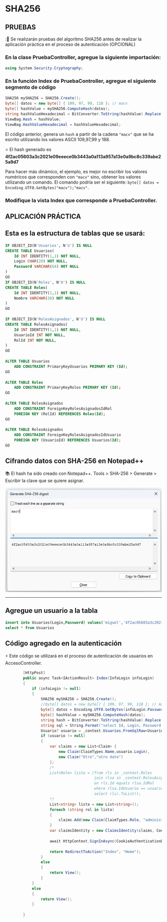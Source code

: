 # SHA256

## PRUEBAS

::hammer: Se realizarán pruebas del algoritmo SHA256 antes de realizar la aplicación práctica en el proceso de autenticación (OPCIONAL)

### En la clase PruebaController, agregue la siguiente importación:

```csharp
using System.Security.Cryptography;
```

### En la función Index de PruebaController, agregue el siguiente segmento de código

```csharp
SHA256 mySHA256 = SHA256.Create();
byte[] datos = new byte[] { 109, 97, 99, 118 }; // macv
byte[] hashValue = mySHA256.ComputeHash(datos);
string hashValueHexadecimal = BitConverter.ToString(hashValue).Replace("-", "").ToLower();
ViewBag.Hash = hashValue;
ViewBag.HashValueHexadecimal = hashValueHexadecimal;
```

El código anterior, genera un `hash` a partir de la cadena `"macv"` que se ha escrito utilizando los valores ASCII 109,97,99 y 188.

:star: El hash generado es **4f2ac05603a3c2021e09eeece0b3443a0a113a957a13e0a9bc8c339abe25a9d7**

Para hacer más dinámico, el ejemplo, es mejor no escribir los valores numéricos que corresponden con `"macv"` sino, obtener los valores utilizando un comando. El comando podría ser el siguiente:  `byte[] datos = Encoding.UTF8.GetBytes("macv");"macv"`.  

### Modifique la vista Index que corresponde a PruebaController.



## APLICACIÓN PRÁCTICA

## Esta es la estructura de tablas que se usará:

```sql
IF OBJECT_ID(N'Usuarios', N'U') IS NULL
CREATE TABLE Usuarios(
	Id INT IDENTITY(1,1) NOT NULL,
	Login CHAR(20) NOT NULL,
	Password VARCHAR(64) NOT NULL
)
GO
IF OBJECT_ID(N'Roles', N'U') IS NULL
CREATE TABLE Roles(
	Id INT IDENTITY(1,1) NOT NULL,
	Nombre VARCHAR(30) NOT NULL
)
GO

IF OBJECT_ID(N'RolesAsignados', N'U') IS NULL
CREATE TABLE RolesAsignados(
	Id INT IDENTITY(1,1) NOT NULL,
	UsuarioId INT NOT NULL,
	RolId INT NOT NULL,
)
GO

ALTER TABLE Usuarios
	ADD CONSTRAINT PrimaryKeyUsuarios PRIMARY KEY (Id);
GO

ALTER TABLE Roles
	ADD CONSTRAINT PrimaryKeyRoles PRIMARY KEY (Id);
GO

ALTER TABLE RolesAsignados
	ADD CONSTRAINT ForeignKeyRolesAsignadosIdRol
	FOREIGN KEY (RolId) REFERENCES Roles(Id);
GO

ALTER TABLE RolesAsignados
	ADD CONSTRAINT ForeignKeyRolesAsignadosIdUsuario
	FOREIGN KEY (UsuarioId) REFERENCES Usuarios(Id);
GO

```

## Cifrando datos con SHA-256 en Notepad++
:books: El hash ha sido creado con Notepad++. Tools > SHA-256 > Generate > Escribir la clave que se quiere asignar.

![image](./img/sha256_macv.png)  
<hr >

## Agregue un usuario a la tabla

```sql
insert into Usuarios(Login,Password) values('miguel','4f2ac05603a3c2021e09eeece0b3443a0a113a957a13e0a9bc8c339abe25a9d7')
select * from Usuarios
```

## Código agregado en la autenticación

:zap: Este código se utilizará en el proceso de autenticación de usuarios en AccesoController.

```csharp
        [HttpPost]
        public async Task<IActionResult> Index(InfoLogin infoLogin)
        {
            if (infoLogin != null)
            {
                SHA256 mySHA256 = SHA256.Create();
                //byte[] datos = new byte[] { 109, 97, 99, 118 }; // macv
                byte[] datos = Encoding.UTF8.GetBytes(infoLogin.Password);
                byte[] hashValue = mySHA256.ComputeHash(datos);
                string hash = BitConverter.ToString(hashValue).Replace("-", "").ToLower();
                string sql = String.Format("select Id, Login, Password from Usuarios a where Login='{0}' and Password='{1}'", infoLogin.Login, hash);
                Usuario? usuario = _context.Usuarios.FromSqlRaw<Usuario>(sql).FirstOrDefault<Usuario>();
                if (usuario != null)
                {
                    var claims = new List<Claim> {
                        new Claim(ClaimTypes.Name,usuario.Login),
                        new Claim("Otro","otro dato")
                    };
                    /*
                    List<Role> lista = (from rls in _context.Roles
                                        join rlsa in _context.RolesAsignados
                                        on rls.Id equals rlsa.IdRol
                                        where rlsa.IdUsuario == usuario.Id
                                        select rls).ToList();
                    */
                    List<string> lista = new List<string>();
                    foreach (string rol in lista)
                    {
                        claims.Add(new Claim(ClaimTypes.Role, "administrador")); // rol.Nombre
                    }
                    var claimsIdentity = new ClaimsIdentity(claims, CookieAuthenticationDefaults.AuthenticationScheme);

                    await HttpContext.SignInAsync(CookieAuthenticationDefaults.AuthenticationScheme, new ClaimsPrincipal(claimsIdentity));

                    return RedirectToAction("Index", "Home");
                }
                else
                {
                    return View();
                }
            }
            else
            {
                return View();
            }

        }

```